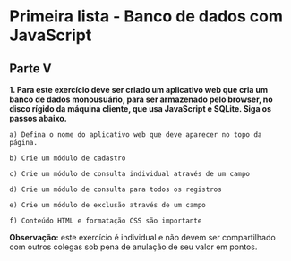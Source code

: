 # Primeira lista - Banco de dados com JavaScript
## Parte V

**1. Para este exercício deve ser criado um aplicativo web que cria um banco
de dados monousuário, para ser armazenado pelo browser, no disco
rígido da máquina cliente, que usa JavaScript e SQLite. Siga os passos
abaixo.**

    a) Defina o nome do aplicativo web que deve aparecer no topo da
    página.

    b) Crie um módulo de cadastro

    c) Crie um módulo de consulta individual através de um campo

    d) Crie um módulo de consulta para todos os registros

    e) Crie um módulo de exclusão através de um campo

    f) Conteúdo HTML e formatação CSS são importante

**Observação:** este exercício é individual e não devem ser compartilhado com outros  colegas sob pena de anulação de seu valor
em pontos.
